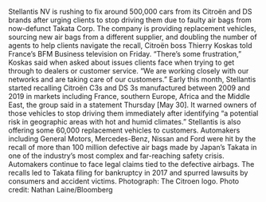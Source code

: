 Stellantis NV is rushing to fix around 500,000 cars from its Citroën and DS brands after urging clients to stop driving them due to faulty air bags from now-defunct Takata Corp.
The company is providing replacement vehicles, sourcing new air bags from a different supplier, and doubling the number of agents to help clients navigate the recall, Citroën boss Thierry Koskas told France’s BFM Business television on Friday.
“There’s some frustration,” Koskas said when asked about issues clients face when trying to get through to dealers or customer service. “We are working closely with our networks and are taking care of our customers.”
Early this month, Stellantis started recalling Citroën C3s and DS 3s manufactured between 2009 and 2019 in markets including France, southern Europe, Africa and the Middle East, the group said in a statement Thursday [May 30].
It warned owners of those vehicles to stop driving them immediately after identifying “a potential risk in geographic areas with hot and humid climates.” Stellantis is also offering some 60,000 replacement vehicles to customers.
Automakers including General Motors, Mercedes-Benz, Nissan and Ford were hit by the recall of more than 100 million defective air bags made by Japan’s Takata in one of the industry’s most complex and far-reaching safety crisis. Automakers continue to face legal claims tied to the defective airbags. The recalls led to Takata filing for bankruptcy in 2017 and spurred lawsuits by consumers and accident victims.
Photograph: The Citroen logo. Photo credit: Nathan Laine/Bloomberg